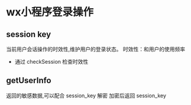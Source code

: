 # wx小程序登录操作

## session key
当前用户会话操作的时效性,维护用户的登录状态。
时效性：和用户的使用频率

- 通过 checkSession 检查时效性

## getUserInfo
返回的敏感数据,可以配合 session_key 解密
加密后返回 session_key